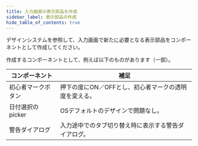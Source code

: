 ```yaml
---
title: 入力画面の表示部品を作成
sidebar_label: 表示部品の作成
hide_table_of_contents: true
---
```


デザインシステムを参照して、入力画面で新たに必要となる表示部品をコンポーネントとして作成してください。

作成するコンポーネントとして、例えば以下のものがあります（一部）。

| コンポーネント | 補足 |
|--|--|
| 初心者マークボタン | 押下の度にON／OFFとし、初心者マークの透明度を変える。  |
| 日付選択のpicker | OSデフォルトのデザインで問題なし。 |
| 警告ダイアログ | 入力途中でのタブ切り替え時に表示する警告ダイアログ。 |
